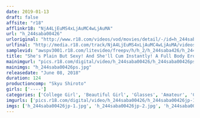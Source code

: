 ```yaml
---
date: 2019-01-13
draft: false
affsite: "r18"
afflinkr18: "NjA4LjEuMS4xLjAuMC4wLjAuMA"
url: "h_244saba00426"
urloriginal: "http://www.r18.com/videos/vod/movies/detail/-/id=h_244saba00426"
urlfinal: "http://media.r18.com/track/NjA4LjEuMS4xLjAuMC4wLjAuMA/videos/vod/movies/detail/-/id=h_244saba00426"
samplevid: "awspv3001.r18.com/litevideo/freepv/h/h_2/h_244saba426/h_244saba426_dmb_w.mp4"
title: "She's Plain But Sexy! And She'll Cum Instantly! A Full Body Erogenous Zone! A Super Class Amateur!! Vol.002 This Shy Girl In Glasses Works At The Local Bookstore, But In Reality... She Is A Perverted Anime Otaku Cunt Who Wants Breaking In Training"
mainimgurl: "pics.r18.com/digital/video/h_244saba00426/h_244saba00426ps.jpg"
mainimgs: "h_244saba00426ps.jpg"
releasedate: "June 08, 2018"
duration: 124
productioncomp: "Skyu Shiroto"
girls: ['----']
categories: ['College Girl', 'Beautiful Girl', 'Glasses', 'Amateur', 'Creampie', 'Hi-Def']
imgurls: ['pics.r18.com/digital/video/h_244saba00426/h_244saba00426jp-1.jpg', 'pics.r18.com/digital/video/h_244saba00426/h_244saba00426jp-2.jpg', 'pics.r18.com/digital/video/h_244saba00426/h_244saba00426jp-3.jpg', 'pics.r18.com/digital/video/h_244saba00426/h_244saba00426jp-4.jpg', 'pics.r18.com/digital/video/h_244saba00426/h_244saba00426jp-5.jpg', 'pics.r18.com/digital/video/h_244saba00426/h_244saba00426jp-6.jpg', 'pics.r18.com/digital/video/h_244saba00426/h_244saba00426jp-7.jpg', 'pics.r18.com/digital/video/h_244saba00426/h_244saba00426jp-8.jpg', 'pics.r18.com/digital/video/h_244saba00426/h_244saba00426jp-9.jpg', 'pics.r18.com/digital/video/h_244saba00426/h_244saba00426jp-10.jpg', 'pics.r18.com/digital/video/h_244saba00426/h_244saba00426jp-11.jpg', 'pics.r18.com/digital/video/h_244saba00426/h_244saba00426jp-12.jpg', 'pics.r18.com/digital/video/h_244saba00426/h_244saba00426jp-13.jpg', 'pics.r18.com/digital/video/h_244saba00426/h_244saba00426jp-14.jpg', 'pics.r18.com/digital/video/h_244saba00426/h_244saba00426jp-15.jpg', 'pics.r18.com/digital/video/h_244saba00426/h_244saba00426jp-16.jpg', 'pics.r18.com/digital/video/h_244saba00426/h_244saba00426jp-17.jpg', 'pics.r18.com/digital/video/h_244saba00426/h_244saba00426jp-18.jpg', 'pics.r18.com/digital/video/h_244saba00426/h_244saba00426jp-19.jpg', 'pics.r18.com/digital/video/h_244saba00426/h_244saba00426jp-20.jpg']
imgs: ['h_244saba00426jp-1.jpg', 'h_244saba00426jp-2.jpg', 'h_244saba00426jp-3.jpg', 'h_244saba00426jp-4.jpg', 'h_244saba00426jp-5.jpg', 'h_244saba00426jp-6.jpg', 'h_244saba00426jp-7.jpg', 'h_244saba00426jp-8.jpg', 'h_244saba00426jp-9.jpg', 'h_244saba00426jp-10.jpg', 'h_244saba00426jp-11.jpg', 'h_244saba00426jp-12.jpg', 'h_244saba00426jp-13.jpg', 'h_244saba00426jp-14.jpg', 'h_244saba00426jp-15.jpg', 'h_244saba00426jp-16.jpg', 'h_244saba00426jp-17.jpg', 'h_244saba00426jp-18.jpg', 'h_244saba00426jp-19.jpg', 'h_244saba00426jp-20.jpg']
---
```

